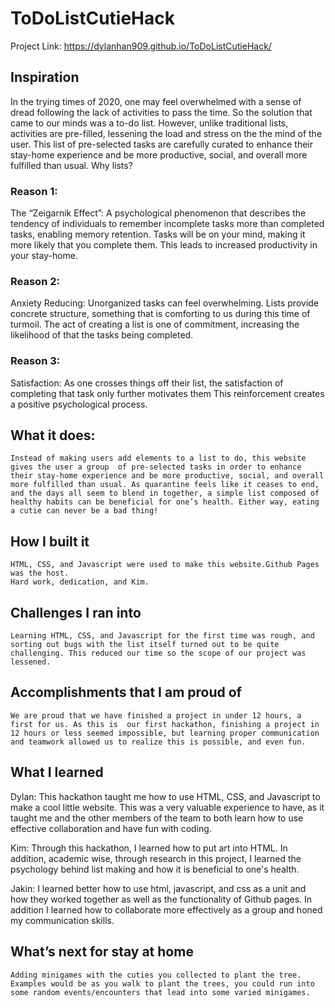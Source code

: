 # ToDoListCutieHack
Project Link:  https://dylanhan909.github.io/ToDoListCutieHack/

## Inspiration
In the trying times of 2020, one may feel overwhelmed with a sense of dread following the lack of activities to pass the time. So the solution that came to our minds was a to-do list. However, unlike traditional lists, activities are pre-filled, lessening the load and stress on the the mind of the user. This list of pre-selected tasks are carefully curated to enhance their stay-home experience and be more productive, social, and overall more fulfilled than usual. Why lists? 
### Reason 1: 
The “Zeigarnik Effect”: A psychological phenomenon that describes the tendency of individuals to remember incomplete tasks more than completed tasks, enabling memory retention. Tasks will be on your mind, making it more likely that you complete them. This leads to increased productivity in your stay-home.

### Reason 2:
Anxiety Reducing: Unorganized tasks can feel overwhelming. Lists provide concrete structure, something that is comforting to us during this time of turmoil. The act of creating a list is one of commitment, increasing the likelihood of that the tasks being completed.

### Reason 3:
Satisfaction: As one crosses things off their list, the satisfaction of completing that task only further motivates them This reinforcement creates a positive psychological process.


## What it does:
	Instead of making users add elements to a list to do, this website gives the user a group  of pre-selected tasks in order to enhance their stay-home experience and be more productive, social, and overall more fulfilled than usual. As quarantine feels like it ceases to end, and the days all seem to blend in together, a simple list composed of healthy habits can be beneficial for one’s health. Either way, eating a cutie can never be a bad thing!





## How I built it
	HTML, CSS, and Javascript were used to make this website.Github Pages was the host.
	Hard work, dedication, and Kim.
## Challenges I ran into
	Learning HTML, CSS, and Javascript for the first time was rough, and sorting out bugs with the list itself turned out to be quite challenging. This reduced our time so the scope of our project was lessened.
## Accomplishments that I am proud of
	We are proud that we have finished a project in under 12 hours, a first for us. As this is  our first hackathon, finishing a project in 12 hours or less seemed impossible, but learning proper communication and teamwork allowed us to realize this is possible, and even fun.

## What I learned
Dylan:
This hackathon taught me how to use HTML, CSS, and Javascript to make a cool little website. This was a very valuable experience to have, as it taught me and the other members of the team to both learn how to use effective collaboration and have fun with coding.

Kim:
Through this hackathon, I learned how to put art into HTML. In addition, academic wise, through research in this project, I learned the psychology behind list making and how it is beneficial to one's health.

Jakin:
I learned better how to use html, javascript, and css as a unit and how they worked together as well as the functionality of Github pages. In addition I learned how to collaborate more effectively as a group and honed my communication skills.

## What’s next for stay at home
	Adding minigames with the cuties you collected to plant the tree. Examples would be as you walk to plant the trees, you could run into some random events/encounters that lead into some varied minigames.
